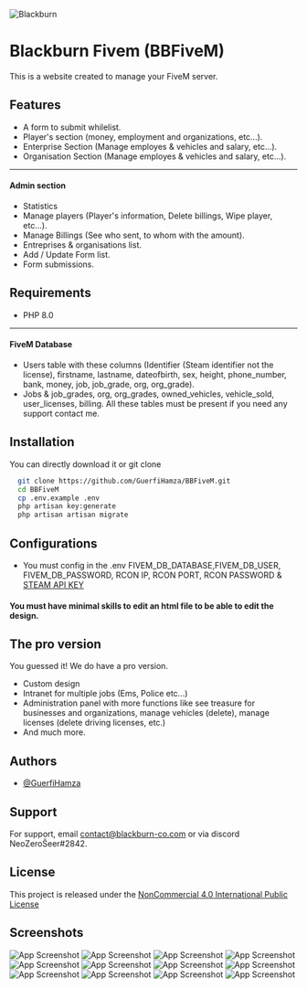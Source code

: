 
![Blackburn](https://blackburn-co.com/img/logo.png)


# Blackburn Fivem (BBFiveM)

This is a website created to manage your FiveM server.


## Features

- A form to submit whilelist.
- Player's section (money, employment and organizations, etc...).
- Enterprise Section (Manage employes & vehicles and salary, etc...).
- Organisation Section (Manage employes & vehicles and salary, etc...).
____ 
#### Admin section
- Statistics
- Manage players (Player's information, Delete billings, Wipe player, etc...).
- Manage Billings (See who sent, to whom with the amount).
- Entreprises & organisations list.
- Add / Update Form list.
- Form submissions.

## Requirements

- PHP 8.0 
___

#### FiveM Database

- Users table with these columns (Identifier (Steam identifier not the license), firstname, lastname, dateofbirth, sex, height, phone_number, bank, money, job, job_grade, org, org_grade).
- Jobs & job_grades, org, org_grades, owned_vehicles, vehicle_sold, user_licenses, billing. All these tables must be present if you need any support contact me.
## Installation

You can directly download it or git clone
```bash
  git clone https://github.com/GuerfiHamza/BBFiveM.git
  cd BBFiveM
  cp .env.example .env
  php artisan key:generate
  php artisan artisan migrate
```
    
## Configurations

- You must config in the .env FIVEM_DB_DATABASE,FIVEM_DB_USER, FIVEM_DB_PASSWORD, RCON IP, RCON PORT, RCON PASSWORD & [STEAM API KEY](https://steamcommunity.com/dev/apikey)

#### You must have minimal skills to edit an html file to be able to edit the design.
## The pro version

You guessed it! We do have a pro version.

- Custom design
- Intranet for multiple jobs (Ems, Police etc...)
- Administration panel with more functions like see treasure for businesses and organizations, manage vehicles (delete), manage licenses (delete driving licenses, etc.)
- And much more.
## Authors

- [@GuerfiHamza](https://github.com/GuerfiHamza)


## Support

For support, email contact@blackburn-co.com or via discord NeoZeroŠeer#2842.


## License

This project is released under the [NonCommercial 4.0 International Public License](https://creativecommons.org/licenses/by-nc/4.0/legalcode)


## Screenshots

![App Screenshot](https://raw.githubusercontent.com/GuerfiHamza/BBFiveM/main/imgs/1.png)
![App Screenshot](https://raw.githubusercontent.com/GuerfiHamza/BBFiveM/main/imgs/2.png)
![App Screenshot](https://raw.githubusercontent.com/GuerfiHamza/BBFiveM/main/imgs/3.png)
![App Screenshot](https://raw.githubusercontent.com/GuerfiHamza/BBFiveM/main/imgs/4.png)
![App Screenshot](https://raw.githubusercontent.com/GuerfiHamza/BBFiveM/main/imgs/5.png)
![App Screenshot](https://raw.githubusercontent.com/GuerfiHamza/BBFiveM/main/imgs/6.png)
![App Screenshot](https://raw.githubusercontent.com/GuerfiHamza/BBFiveM/main/imgs/7.png)
![App Screenshot](https://raw.githubusercontent.com/GuerfiHamza/BBFiveM/main/imgs/8.png)
![App Screenshot](https://raw.githubusercontent.com/GuerfiHamza/BBFiveM/main/imgs/9.png)
![App Screenshot](https://raw.githubusercontent.com/GuerfiHamza/BBFiveM/main/imgs/10.png)
![App Screenshot](https://raw.githubusercontent.com/GuerfiHamza/BBFiveM/main/imgs/11.png)
![App Screenshot](https://raw.githubusercontent.com/GuerfiHamza/BBFiveM/main/imgs/12.png)

